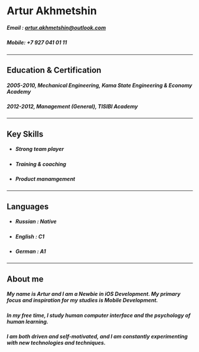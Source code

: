 # Artur Akhmetshin
##### Email : artur.akhmetshin@outlook.com
##### Mobile: +7 927 041 01 11
___


## Education & Certification

##### 2005-2010, Mechanical Engineering, Kama State Engineering & Economy Academy
##### 2012-2012, Management (General), TISIBI Academy
___

## Key Skills

* ##### Strong team player
* ##### Training & coaching
* ##### Product manamgement
___

## Languages
* ##### Russian : Native
* ##### English : C1
* ##### German  : A1

___

## About me
##### My name is Artur and I am a Newbie in iOS Development. My primary focus and inspiration for my studies is Mobile Development.
##### In my free time, I study human computer interface and the psychology of human learning.
##### I am both driven and self-motivated, and I am constantly experimenting with new technologies and techniques.
